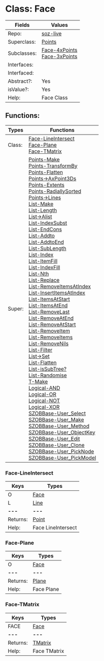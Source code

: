 
# Class:	Face

| Fields | Values |
| --------- | --------- |
| Repo: | [soz-live](/repos/soz-live.html) |
| Superclass: | [Points](Points.html) |
| Subclasses: | [Face-4xPoints](Face-4xPoints.html) <br> [Face-3xPoints](Face-3xPoints.html) |
| Interfaces: |  |
| Interfaced: |  |
| Abstract?: | Yes |
| isValue?: | Yes |
| Help: | Face Class |


## Functions:

| Types | Functions |
| --------- | --------- |
| Class: | [Face-LineIntersect](#Face-LineIntersect) <br> [Face-Plane](#Face-Plane) <br> [Face-TMatrix](#Face-TMatrix) |
| Super: | [Points-Make](Points.html) <br> [Points-TransformBy](Points.html) <br> [Points-Flatten](Points.html) <br> [Points->AxPoint3Ds](Points.html) <br> [Points-Extents](Points.html) <br> [Points-RadiallySorted](Points.html) <br> [Points->Lines](Points.html) <br> [List-Make](List.html) <br> [List-Length](List.html) <br> [List->Alist](List.html) <br> [List-IndexSubst](List.html) <br> [List-EndCons](List.html) <br> [List-Addto](List.html) <br> [List-AddtoEnd](List.html) <br> [List-SubLength](List.html) <br> [List-Index](List.html) <br> [List-ItemFill](List.html) <br> [List-IndexFill](List.html) <br> [List-Nth](List.html) <br> [List-Replace](List.html) <br> [List-RemoveItemsAtIndex](List.html) <br> [List-InsertItemsAtIndex](List.html) <br> [List-ItemsAtStart](List.html) <br> [List-ItemsAtEnd](List.html) <br> [List-RemoveLast](List.html) <br> [List-RemoveAtEnd](List.html) <br> [List-RemoveAtStart](List.html) <br> [List-RemoveItem](List.html) <br> [List-RemoveItems](List.html) <br> [List-RemoveNils](List.html) <br> [List-Filter](List.html) <br> [List->Set](List.html) <br> [List-Flatten](List.html) <br> [List-isSubTree?](List.html) <br> [List-Randomise](List.html) <br> [T-Make](T.html) <br> [Logical-AND](Logical.html) <br> [Logical-OR](Logical.html) <br> [Logical-NOT](Logical.html) <br> [Logical-XOR](Logical.html) <br> [SZOBBase-User_Select](SZOBBase.html) <br> [SZOBBase-User_Make](SZOBBase.html) <br> [SZOBBase-User_Method](SZOBBase.html) <br> [SZOBBase-User_ObjectKey](SZOBBase.html) <br> [SZOBBase-User_Edit](SZOBBase.html) <br> [SZOBBase-User_Clone](SZOBBase.html) <br> [SZOBBase-User_PickNode](SZOBBase.html) <br> [SZOBBase-User_PickModel](SZOBBase.html) |


### Face-LineIntersect

| Keys | Types |
| --------- | --------- |
| O | [Face](Face.html) |
| L | [Line](Line.html) |
| **---** | **---** |
| Returns: | [Point](Point.html) |
| Help: | Face LineIntersect |

### Face-Plane

| Keys | Types |
| --------- | --------- |
| O | [Face](Face.html) |
| **---** | **---** |
| Returns: | [Plane](Plane.html) |
| Help: | Face Plane |

### Face-TMatrix

| Keys | Types |
| --------- | --------- |
| FACE | [Face](Face.html) |
| **---** | **---** |
| Returns: | [TMatrix](TMatrix.html) |
| Help: | Face TMatrix |

